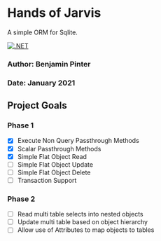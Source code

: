 ﻿# Hands of Jarvis
A simple ORM for Sqlite.

[![.NET](https://github.com/BenjaminDavidPinter/Hands.Of.Jarvis/actions/workflows/dotnet.yml/badge.svg)](https://github.com/BenjaminDavidPinter/Hands.Of.Jarvis/actions/workflows/dotnet.yml)

### Author: Benjamin Pinter
### Date: January 2021

## Project Goals

### Phase 1
- [x] Execute Non Query Passthrough Methods
- [x] Scalar Passthrough Methods
- [x] Simple Flat Object Read
- [ ] Simple Flat Object Update
- [ ] Simple Flat Object Delete
- [ ] Transaction Support

### Phase 2
- [ ] Read multi table selects into nested objects
- [ ] Update multi table based on object hierarchy
- [ ] Allow use of Attributes to map objects to tables

